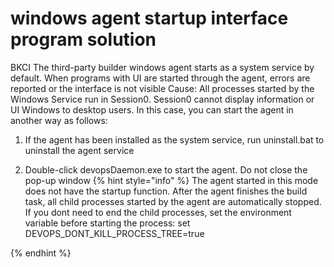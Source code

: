 # windows agent startup interface program solution
BKCI The third-party builder windows agent starts as a system service by default. When programs with UI are started through the agent, errors are reported or the interface is not visible
Cause: All processes started by the Windows Service run in Session0. Session0 cannot display information or UI Windows to desktop users.
In this case, you can start the agent in another way as follows:
1. If the agent has been installed as the system service, run uninstall.bat to uninstall the agent service

2. Double-click devopsDaemon.exe to start the agent. Do not close the pop-up window
  {% hint style="info" %}
  The agent started in this mode does not have the startup function.
  After the agent finishes the build task, all child processes started by the agent are automatically stopped. If you dont need to end the child processes, set the environment variable before starting the process: set DEVOPS\_DONT\_KILL\_PROCESS\_TREE=true

  {% endhint %}

